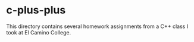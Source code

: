 # c-plus-plus

This directory contains several homework assignments from a C++ class I took at El Camino College.
